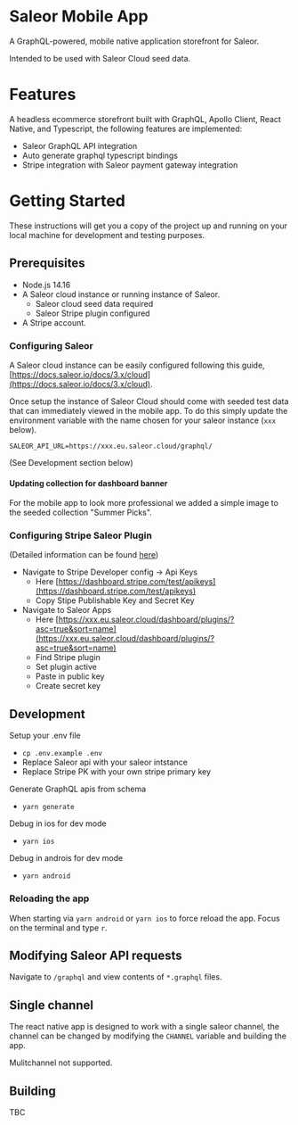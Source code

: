# Saleor Mobile App
A GraphQL-powered, mobile native application storefront for Saleor.

Intended to be used with Saleor Cloud seed data.

# Features
A headless ecommerce storefront built with GraphQL, Apollo Client, React Native, and Typescript, the following features are implemented:

- Saleor GraphQL API integration
- Auto generate graphql typescript bindings
- Stripe integration with Saleor payment gateway integration

# Getting Started
These instructions will get you a copy of the project up and running on your local machine for development and testing purposes.

## Prerequisites
- Node.js 14.16
- A Saleor cloud instance or running instance of Saleor.
  - Saleor cloud seed data required
  - Saleor Stripe plugin configured
- A Stripe account.

### Configuring Saleor
A Saleor cloud instance can be easily configured following this guide, [https://docs.saleor.io/docs/3.x/cloud](https://docs.saleor.io/docs/3.x/cloud).

Once setup the instance of Saleor Cloud should come with seeded test data that can immediately viewed in the mobile app. To do this simply update the environment variable with the name chosen for your saleor instance (`xxx` below).
```
SALEOR_API_URL=https://xxx.eu.saleor.cloud/graphql/
```

(See Development section below)

#### Updating collection for dashboard banner
For the mobile app to look more professional we added a simple image to the seeded collection "Summer Picks".

### Configuring Stripe Saleor Plugin
(Detailed information can be found [here](https://docs.saleor.io/docs/3.x/developer/available-plugins/stripe))

- Navigate to Stripe Developer config -> Api Keys
    - Here [https://dashboard.stripe.com/test/apikeys](https://dashboard.stripe.com/test/apikeys)
    - Copy Stipe Publishable Key and Secret Key
- Navigate to Saleor Apps
    - Here [https://xxx.eu.saleor.cloud/dashboard/plugins/?asc=true&sort=name](https://xxx.eu.saleor.cloud/dashboard/plugins/?asc=true&sort=name)
    - Find Stripe plugin
    - Set plugin active
    - Paste in public key
    - Create secret key

## Development
Setup your .env file
- `cp .env.example .env`
- Replace Saleor api with your saleor intstance
- Replace Stripe PK with your own stripe primary key

Generate GraphQL apis from schema
- `yarn generate`

Debug in ios for dev mode
- `yarn ios`

Debug in androis for dev mode
- `yarn android`

### Reloading the app
When starting via `yarn android` or `yarn ios` to force reload the app. Focus on the terminal and type `r`.

## Modifying Saleor API requests
Navigate to `/graphql` and view contents of `*.graphql` files.

## Single channel
The react native app is designed to work with a single saleor channel, the channel can be changed by modifying the `CHANNEL` variable and building the app.

Mulitchannel not supported.

## Building
TBC